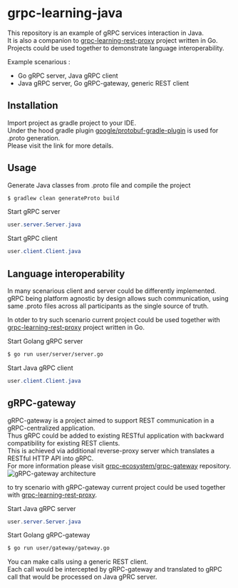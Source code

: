 # grpc-learning-java
This repository is an example of gRPC services interaction in Java.\
It is also a companion to [grpc-learning-rest-proxy](https://github.com/oleg-kovalov/grpc-learning-rest-proxy) project written in Go.\
Projects could be used together to demonstrate language interoperability.

Example scenarious :
* Go gRPC server, Java gRPC client
* Java gRPC server, Go gRPC-gateway, generic REST client

## Installation
Import project as gradle project to your IDE.\
Under the hood gradle plugin [google/protobuf-gradle-plugin](https://github.com/google/protobuf-gradle-plugin) is used for .proto generation.\
Please visit the link for more details.

## Usage
Generate Java classes from .proto file and compile the project
```bash
$ gradlew clean generateProto build
```
Start gRPC server
```java
user.server.Server.java
```
Start gRPC client 
```java
user.client.Client.java
```

## Language interoperability
In many scenarious client and server could be differently implemented.\
gRPC being platform agnostic by design allows such communication, using same .proto files across all participants as the single source of truth.

In otder to try such scenario current project could be used together with [grpc-learning-rest-proxy](https://github.com/oleg-kovalov/grpc-learning-rest-proxy) project written in Go.

Start Golang gRPC server
```bash
$ go run user/server/server.go
```

Start Java gRPC client
```java
user.client.Client.java
```

## gRPC-gateway
gRPC-gateway is a project aimed to support REST communication in a gRPC-centralized application.\
Thus gRPC could be added to existing RESTful application with backward compatibility for existing REST clients.\
This is achieved via additional reverse-proxy server which translates a RESTful HTTP API into gRPC.\
For more information please visit [grpc-ecosystem/grpc-gateway](https://github.com/grpc-ecosystem/grpc-gateway) repository.\
![gRPC-gateway architecture](https://docs.google.com/drawings/d/12hp4CPqrNPFhattL_cIoJptFvlAqm5wLQ0ggqI5mkCg/pub?w=749&amp;h=370)

to try scenario with gRPC-gateway current project could be used together with [grpc-learning-rest-proxy](https://github.com/oleg-kovalov/grpc-learning-rest-proxy).

Start Java gRPC server
```java
user.server.Server.java
```
Start Golang gRPC-gateway
```bash
$ go run user/gateway/gateway.go
```

You can make calls using a generic REST client.\
Each call would be intercepted by gRPC-gateway and translated to gRPC call that would be processed on Java gPRC server.
